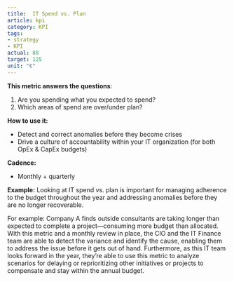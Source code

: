 ```yaml
---
title:  IT Spend vs. Plan
article: kpi
category: KPI
tags:
- strategy
- KPI
actual: 80
target: 125
unit: "€"
---
```

  
**This metric answers the questions**:
1. Are you spending what you expected to spend?
1. Which areas of spend are over/under plan?

**How to use it:**
* Detect and correct anomalies before they become crises
* Drive a culture of accountability within your IT organization
(for both OpEx & CapEx budgets)

**Cadence:**
* Monthly + quarterly 

**Example:**
Looking at IT spend vs. plan is important for managing adherence to the budget throughout the year and addressing anomalies before they are no longer recoverable.

For example: Company A finds outside consultants are taking longer than expected to complete a project—consuming more budget than allocated. With this metric and a monthly review in place, the CIO and the IT Finance team are able to detect the variance and identify the cause, enabling them to address the issue before it gets out of hand. Furthermore, as this IT team looks forward in the year, they’re able to use this metric to analyze scenarios for delaying or reprioritizing other initiatives or projects to compensate and stay within the annual budget.  
